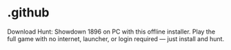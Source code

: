 # .github
Download Hunt: Showdown 1896 on PC with this offline installer. Play the full game with no internet, launcher, or login required — just install and hunt.
